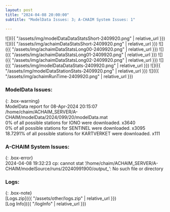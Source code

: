 ```yaml
---
layout: post
title: "2024-04-08 20:00:00"
subtitle: "ModelData Issues: 3; A-CHAIM System Issues: 1"

---
```


![]({{ "/assets/img/modelDataDataStatsShort-2409920.png" | relative_url }})
![]({{ "/assets/img/achaimDataStatsShort-2409920.png" | relative_url }})
![]({{ "/assets/img/achaimDataStatsLong00-2409920.png" | relative_url }})
![]({{ "/assets/img/achaimDataStatsLong01-2409920.png" | relative_url }})
![]({{ "/assets/img/achaimDataStatsLong02-2409920.png" | relative_url }})
![]({{ "/assets/img/modelDataDataStats-2409920.png" | relative_url }})
![]({{ "/assets/img/modelDataStationStats-2409920.png" | relative_url }})
![]({{ "/assets/img/achaimRunTime-2409920.png" | relative_url }})


### ModelData Issues:  
  
{: .box-warning}  
 ModelData report for 08-Apr-2024 20:15:07   
 /home/chaim/ACHAIM_SERVER/A-CHAIM/modelData/2024/099/20/modelData.mat   
 0% of all possible stations for IONO were downloaded. x3640   
 0% of all possible stations for SENTINEL were downloaded. x3095   
 18.7291% of all possible stations for KARTVERKET were downloaded. x111   
  
### A-CHAIM System Issues:  
  
{: .box-error}  
2024-04-08 19:32:23 cp: cannot stat ‘/home/chaim/ACHAIM_SERVER/A-CHAIM/modelSource/runs/20240991900/*output_*’: No such file or directory  

### Logs:  
  
{: .box-note}  
[Logs.zip]({{ "/assets/other/logs.zip" | relative_url }})  
[Log Info]({{ "/logInfo" | relative_url }})  

